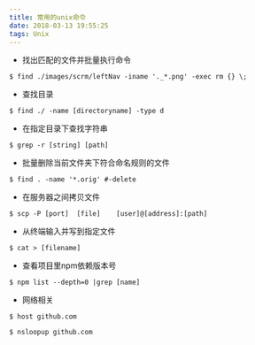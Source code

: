 ```yaml
---
title: 常用的unix命令
date: 2018-03-13 19:55:25
tags: Unix
---
```



+ 找出匹配的文件并批量执行命令
```
$ find ./images/scrm/leftNav -iname '._*.png' -exec rm {} \;
```

+ 查找目录
```
$ find ./ -name [directoryname] -type d
```

+ 在指定目录下查找字符串
```
$ grep -r [string] [path]
```

+ 批量删除当前文件夹下符合命名规则的文件

```
$ find . -name '*.orig' #-delete
```

+ 在服务器之间拷贝文件
```
$ scp -P [port]  [file]    [user]@[address]:[path]
```

+ 从终端输入并写到指定文件
```
$ cat > [filename]
```

+ 查看项目里npm依赖版本号
```
$ npm list --depth=0 |grep [name]
```



+ 网络相关
```
$ host github.com

$ nsloopup github.com


```


